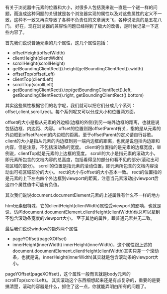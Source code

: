 有关于浏览器中元素的位置和大小，对很多人包括我来说一直是一个谜一样的问题，而造成这种问题的关键就是各个浏览器实现的属性以及对这些属性的定义不一致，这种不一致又再次导致了各种不负责任的文章满天飞，各种说法真的是五花八门。
好在，现在浏览器的兼容性问题已经得到了极大的改善，是时候记录一下这些内容了。


首先我们说说普通元素的几个属性，这几个属性包括：
- offsetHeight(offsetWidth)
- clientHeight(clientWidth)
- scrollHeight(scrollHeight)
- getBoundingClientRect().height(getBoundingClientRect().width)
- offsetTop(offsetLeft)
- clientTop(clientLeft)
- scrollTop(scrollLeft)
- getBoundingClientRect().top(getBoundingClientRect().left, getBoundingClientRect().right, getBoundingClientRect().bottom)


其实这些属性根据它们的名字呢，我们就可以把它们分成几个系列：offset,client,scroll,rect。每个系列呢又可以分成大小和位置两方面。

offset的大小是指从元素的外边框(边框的外侧)到另一端外边框的距离，也就是说包括边框、内边距、内容。
offset的位置则跟offsetParent有关，指的是从元素的外边框到offsetParent的内边框的距离。至于offsetParent的定义请自行谷歌。
client的大小是指从元素的内边框到另一端内边框的距离，也就是说包括内边距和内容，但是注意，不包括滚动条的宽度。
client的位置指的是元素的边框宽度，举例说，clientTop就是元素的上边框的宽度。
scroll的大小是指元素的滚动大小，即元素所包含的文档内容的总高度，包括看得见的部分和看不见的部分(滚动出可视区域的部分)。
scroll的位置是指元素的滚动位置，即元素所包含的文档内容滚动出可视区域部分的大小。
rect的大小与offset的大小基本一致。
rect的位置指的是元素的上下左右四个外边框到viewport的距离，注意当元素滚动出viewport后这四个属性值中可能有负值。


其次我们说说document.documentElement元素的上述属性有什么不一样的地方

html元素很特殊，它的clientHeight(clientWidth)属性受viewport的影响，也就是说，访问document.documentElement.clientHeight(clientWidth)你总可以拿到不包含滚动条宽度的viewport大小。
至于其他的属性，跟普通元素并无二致。


最后我们说说window的额外两个属性
- pageYOffset(pageXOffset)
- innerHeight(innerWidth)
innerHeight(innerWidth)，这个属性跟上述的document.documentElement.clientHeight(clientWidth)其实只差一个滚动条，也就是说，innerHeight(innerWidth)其实就是包含滚动条的viewport大小。

pageYOffset(pageXOffset)，这个属性一般而言就是body元素的scrollTop(scrollLeft)。
其实滚动这个东西细想起来还是有点复杂的，重要的是要搞清楚，滚动的容器是什么，抓住了这一点，你就能弄明白所有的问题了。
